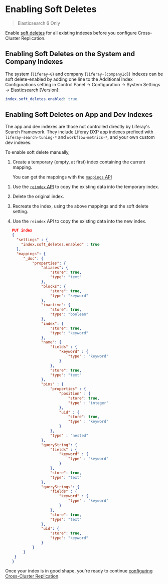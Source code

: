 # Enabling Soft Deletes

> Elasticsearch 6 Only

Enable [soft deletes](https://www.elastic.co/guide/en/elasticsearch/reference/6.7/ccr-requirements.html) for all existing indexes before you configure Cross-Cluster Replication.

## Enabling Soft Deletes on the System and Company Indexes

The system (`liferay-0`) and company (`liferay-[companyId]`) indexes can be soft delete-enabled by adding one line to the Additional Index Configurations setting in Control Panel &rarr; Configuration &rarr; System Settings &rarr; Elasticsearch [Version]:
 
```yaml
index.soft_deletes.enabled: true
```

## Enabling Soft Deletes on App and Dev Indexes

The app and dev indexes are those not controlled directly by Liferay's Search Framework. They include Liferay DXP app indexes prefixed with `liferay-search-tuning-*` and `workflow-metrics-*`, and your own custom dev indexes.

To enable soft delete manually,

1. Create a temporary (empty, at first) index containing the current mapping.

   You can get the mappings with the [`mappings` API](https://www.elastic.co/guide/en/elasticsearch/reference/6.x/indices-get-mapping.html) 
<!-- https://github.com/liferay/liferay-portal/blob/master/modules/dxp/apps/portal-search-tuning/portal-search-tuning-rankings-web/src/main/resources/META-INF/search/liferay-search-tuning-rankings-index.json -->

1. Use the [`reindex` API](https://www.elastic.co/guide/en/elasticsearch/reference/6.x/docs-reindex.html) to copy the existing data into the temporary index.

1. Delete the original index.

1. Recreate the index, using the above mappings and the soft delete setting.

1. Use the `reindex` API to copy the existing data into the new index.
 
```json
   PUT index
   {
     "settings" : {
       "index.soft_deletes.enabled" : true
     },
     "mappings": {
   		"_doc": {
   			"properties": {
   				"aliases": {
   					"store": true,
   					"type": "text"
   				},
   				"blocks": {
   					"store": true,
   					"type": "keyword"
   				},
   				"inactive": {
   					"store": true,
   					"type": "boolean"
   				},
   				"index": {
   					"store": true,
   					"type": "keyword"
   				},
   				"name": {
   					"fields" : {
   						"keyword" : {
   							"type" : "keyword"
   						}
   					},
   					"store": true,
   					"type": "text"
   				},
   				"pins" : {
   					"properties" : {
   						"position" : {
   							"store": true,
   							"type" : "integer"
   						},
   						"uid" : {
   							"store": true,
   							"type" : "keyword"
   						}
   					},
   					"type" : "nested"
   				},
   				"queryString": {
   					"fields" : {
   						"keyword" : {
   							"type" : "keyword"
   						}
   					},
   					"store": true,
   					"type": "text"
   				},
   				"queryStrings": {
   					"fields" : {
   						"keyword" : {
   							"type" : "keyword"
   						}
   					},
   					"store": true,
   					"type": "text"
   				},
   				"uid": {
   					"store": true,
   					"type": "keyword"
   				}
   			}
   		}
   	}
   }
```

Once your index is in good shape, you're ready to continue [configuring Cross-Cluster Replication](./configuring-cross-cluster-replication-step-by-step.md).

